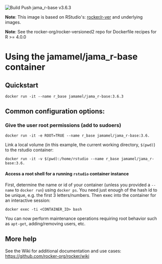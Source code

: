 ![Build Push jama_r-base v3.6.3](https://github.com/Jamamel/jama_r-base/workflows/Build%20Push%20jama_r-base%20v3.6.3/badge.svg)

**Note**: This image is based on RStudio's: [rocker/r-ver](https://github.com/rocker-org/rocker-versioned) and underlying images.

**Note**: See the rocker-org/rocker-versioned2 repo for Dockerfile recipes for R >= 4.0.0


# Using the jamamel/jama_r-base container


## Quickstart

    docker run -it --name r_base jamamel/jama_r-base:3.6.3


## Common configuration options:


### Give the user root permissions (add to sudoers)

    docker run -it -e ROOT=TRUE --name r_base jamamel/jama_r-base:3.6.

Link a local volume (in this example, the current working directory, `$(pwd)`) to the rstudio container:

    docker run -it -v $(pwd):/home/rstudio --name r_base jamamel/jama_r-base:3.6.


#### Access a root shell for a running `rstudio` container instance

First, determine the name or id of your container (unless you provided a `--name` to `docker run`) using `docker ps`.  You need just enough of the hash id to be unique, e.g. the first 3 letters/numbers.  Then exec into the container for an interactive session:

    docker exec -ti <CONTAINER_ID> bash

You can now perform maintenance operations requiring root behavior such as `apt-get`, adding/removing users, etc.  

## More help

See the Wiki for additional documentation and use cases: <https://github.com/rocker-org/rocker/wiki>
